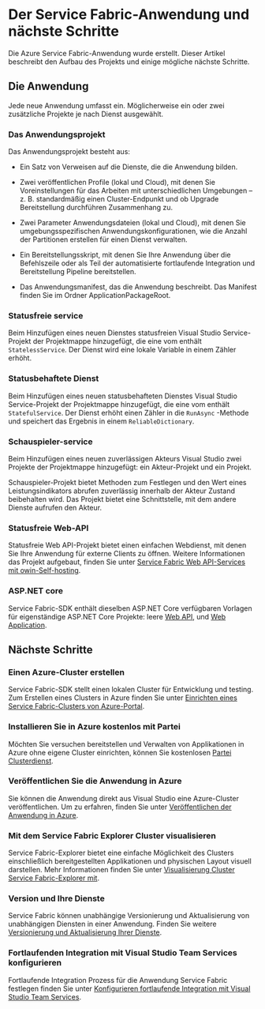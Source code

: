 <properties
   pageTitle="Service Fabric nächste Erstellungsschritte | Microsoft Azure"
   description="Dieser Artikel enthält Links zu einer Reihe von wichtigen Entwicklungsaufgaben für Service"
   services="service-fabric"
   documentationCenter=".net"
   authors="seanmck"
   manager="timlt"
   editor=""/>

<tags
   ms.service="service-fabric"
   ms.devlang="dotNet"
   ms.topic="article"
   ms.tgt_pltfrm="NA"
   ms.workload="NA"
   ms.date="07/08/2016"
   ms.author="seanmck"/>

# <a name="your-service-fabric-application-and-next-steps"></a>Der Service Fabric-Anwendung und nächste Schritte
Die Azure Service Fabric-Anwendung wurde erstellt. Dieser Artikel beschreibt den Aufbau des Projekts und einige mögliche nächste Schritte.

## <a name="your-application"></a>Die Anwendung
Jede neue Anwendung umfasst ein. Möglicherweise ein oder zwei zusätzliche Projekte je nach Dienst ausgewählt.

### <a name="the-application-project"></a>Das Anwendungsprojekt
Das Anwendungsprojekt besteht aus:

- Ein Satz von Verweisen auf die Dienste, die die Anwendung bilden.

- Zwei veröffentlichen Profile (lokal und Cloud), mit denen Sie Voreinstellungen für das Arbeiten mit unterschiedlichen Umgebungen – z. B. standardmäßig einen Cluster-Endpunkt und ob Upgrade Bereitstellung durchführen Zusammenhang zu.

- Zwei Parameter Anwendungsdateien (lokal und Cloud), mit denen Sie umgebungsspezifischen Anwendungskonfigurationen, wie die Anzahl der Partitionen erstellen für einen Dienst verwalten.

- Ein Bereitstellungsskript, mit denen Sie Ihre Anwendung über die Befehlszeile oder als Teil der automatisierte fortlaufende Integration und Bereitstellung Pipeline bereitstellen.

- Das Anwendungsmanifest, das die Anwendung beschreibt. Das Manifest finden Sie im Ordner ApplicationPackageRoot.

### <a name="stateless-service"></a>Statusfreie service
Beim Hinzufügen eines neuen Dienstes statusfreien Visual Studio Service-Projekt der Projektmappe hinzugefügt, die eine vom enthält `StatelessService`. Der Dienst wird eine lokale Variable in einem Zähler erhöht.

### <a name="stateful-service"></a>Statusbehaftete Dienst
Beim Hinzufügen eines neuen statusbehafteten Dienstes Visual Studio Service-Projekt der Projektmappe hinzugefügt, die eine vom enthält `StatefulService`. Der Dienst erhöht einen Zähler in die `RunAsync` -Methode und speichert das Ergebnis in einem `ReliableDictionary`.

### <a name="actor-service"></a>Schauspieler-service
Beim Hinzufügen eines neuen zuverlässigen Akteurs Visual Studio zwei Projekte der Projektmappe hinzugefügt: ein Akteur-Projekt und ein Projekt.

Schauspieler-Projekt bietet Methoden zum Festlegen und den Wert eines Leistungsindikators abrufen zuverlässig innerhalb der Akteur Zustand beibehalten wird. Das Projekt bietet eine Schnittstelle, mit dem andere Dienste aufrufen den Akteur.

### <a name="stateless-web-api"></a>Statusfreie Web-API
Statusfreie Web API-Projekt bietet einen einfachen Webdienst, mit denen Sie Ihre Anwendung für externe Clients zu öffnen. Weitere Informationen das Projekt aufgebaut, finden Sie unter [Service Fabric Web API-Services mit owin-Self-hosting](service-fabric-reliable-services-communication-webapi.md).

### <a name="aspnet-core"></a>ASP.NET core

Service Fabric-SDK enthält dieselben ASP.NET Core verfügbaren Vorlagen für eigenständige ASP.NET Core Projekte: leere [Web API][aspnet-webapi], und [Web Application][aspnet-webapp].

## <a name="next-steps"></a>Nächste Schritte
### <a name="create-an-azure-cluster"></a>Einen Azure-Cluster erstellen
Service Fabric-SDK stellt einen lokalen Cluster für Entwicklung und testing. Zum Erstellen eines Clusters in Azure finden Sie unter [Einrichten eines Service Fabric-Clusters von Azure-Portal][create-cluster-in-portal].

### <a name="try-deploying-to-azure-for-free-with-party-clusters"></a>Installieren Sie in Azure kostenlos mit Partei

Möchten Sie versuchen bereitstellen und Verwalten von Applikationen in Azure ohne eigene Cluster einrichten, können Sie kostenlosen [Partei Clusterdienst](http://aka.ms/tryservicefabric).

### <a name="publish-your-application-to-azure"></a>Veröffentlichen Sie die Anwendung in Azure
Sie können die Anwendung direkt aus Visual Studio eine Azure-Cluster veröffentlichen. Um zu erfahren, finden Sie unter [Veröffentlichen der Anwendung in Azure][publish-app-to-azure].

### <a name="use-service-fabric-explorer-to-visualize-your-cluster"></a>Mit dem Service Fabric Explorer Cluster visualisieren
Service Fabric-Explorer bietet eine einfache Möglichkeit des Clusters einschließlich bereitgestellten Applikationen und physischen Layout visuell darstellen. Mehr Informationen finden Sie unter [Visualisierung Cluster Service Fabric-Explorer mit][visualize-with-sfx].

### <a name="version-and-upgrade-your-services"></a>Version und Ihre Dienste
Service Fabric können unabhängige Versionierung und Aktualisierung von unabhängigen Diensten in einer Anwendung. Finden Sie weitere [Versionierung und Aktualisierung Ihrer Dienste][app-upgrade-tutorial].

### <a name="configure-continuous-integration-with-visual-studio-team-services"></a>Fortlaufenden Integration mit Visual Studio Team Services konfigurieren
Fortlaufende Integration Prozess für die Anwendung Service Fabric festlegen finden Sie unter [Konfigurieren fortlaufende Integration mit Visual Studio Team Services][ci-with-vso].


<!-- Links -->
[add-web-frontend]: service-fabric-add-a-web-frontend.md
[create-cluster-in-portal]: service-fabric-cluster-creation-via-portal.md
[publish-app-to-azure]: service-fabric-publish-app-remote-cluster.md
[visualize-with-sfx]: service-fabric-visualizing-your-cluster.md
[ci-with-vso]: service-fabric-set-up-continuous-integration.md
[reliable-services-webapi]: service-fabric-reliable-services-communication-webapi.md
[app-upgrade-tutorial]: service-fabric-application-upgrade-tutorial.md
[aspnet-webapi]: https://docs.asp.net/en/latest/tutorials/first-web-api.html
[aspnet-webapp]: https://docs.asp.net/en/latest/tutorials/first-mvc-app/index.html
